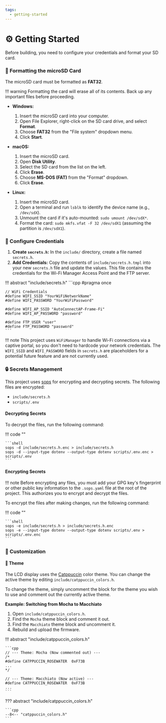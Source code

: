 ```yaml
---
tags:
  - getting-started
---
```

# :gear: Getting Started

Before building, you need to configure your credentials and format your SD card.

### :floppy_disk: Formatting the microSD Card

The microSD card must be formatted as **FAT32**.

!!! warning
    Formatting the card will erase all of its contents. Back up any important files before proceeding.

- **Windows:**
    1.  Insert the microSD card into your computer.
    2.  Open File Explorer, right-click on the SD card drive, and select **Format**.
    3.  Choose **FAT32** from the "File system" dropdown menu.
    4.  Click **Start**.

- **macOS:**
    1.  Insert the microSD card.
    2.  Open **Disk Utility**.
    3.  Select the SD card from the list on the left.
    4.  Click **Erase**.
    5.  Choose **MS-DOS (FAT)** from the "Format" dropdown.
    6.  Click **Erase**.

- **Linux:**
    1.  Insert the microSD card.
    2.  Open a terminal and run `lsblk` to identify the device name (e.g., `/dev/sdX`).
    3.  Unmount the card if it's auto-mounted: `sudo umount /dev/sdX*`.
    4.  Format the card: `sudo mkfs.vfat -F 32 /dev/sdX1` (assuming the partition is `/dev/sdX1`).

### :key: Configure Credentials

1.  **Create `secrets.h`:** In the `include/` directory, create a file named `secrets.h`.
2.  **Add Credentials:** Copy the contents of `include/secrets.h.tmpl` into your new `secrets.h` file and update the values. This file contains the credentials for the Wi-Fi Manager Access Point and the FTP server.

!!! abstract "include/secrets.h"
    ```cpp
    #pragma once

    // WiFi Credentials
    #define WIFI_SSID "YourWiFiNetworkName"
    #define WIFI_PASSWORD "YourWiFiPassword"

    #define WIFI_AP_SSID "AutoConnectAP-Frame-Fi"
    #define WIFI_AP_PASSWORD "password"

    #define FTP_USER "user"
    #define FTP_PASSWORD "password"
    ```
!!! note
    This project uses `WiFiManager` to handle Wi-Fi connections via a captive portal, so you don't need to hardcode your network credentials. The `WIFI_SSID` and `WIFI_PASSWORD` fields in `secrets.h` are placeholders for a potential future feature and are not currently used.

### :lock: Secrets Management

This project uses [sops](https://github.com/getsops/sops) for encrypting and decrypting secrets. The following files are encrypted:

- `include/secrets.h`
- `scripts/.env`

#### Decrypting Secrets

To decrypt the files, run the following command:

!!! code ""

    ```shell
    sops -d include/secrets.h.enc > include/secrets.h
    sops -d --input-type dotenv --output-type dotenv scripts/.env.enc > scripts/.env
    ```

#### Encrypting Secrets

!!! note
    Before encrypting any files, you must add your GPG key's fingerprint or other public key information to the `.sops.yaml` file at the root of the project. This authorizes you to encrypt and decrypt the files.

To encrypt the files after making changes, run the following command:

!!! code ""

    ```shell
    sops -e include/secrets.h > include/secrets.h.enc
    sops -e --input-type dotenv --output-type dotenv scripts/.env > scripts/.env.enc
    ```

### :art: Customization

#### :art: Theme

The LCD display uses the [Catppuccin](https://github.com/catppuccin/catppuccin) color theme. You can change the active theme by editing `include/catppuccin_colors.h`.

To change the theme, simply uncomment the block for the theme you wish to use and comment out the currently active theme.

**Example: Switching from Mocha to Macchiato**

1.  Open `include/catppuccin_colors.h`.
2.  Find the `Mocha` theme block and comment it out.
3.  Find the `Macchiato` theme block and uncomment it.
4.  Rebuild and upload the firmware.

!!! abstract "include/catppuccin_colors.h"

    ```cpp
    // --- Theme: Mocha (Now commented out) ---
    /*
    #define CATPPUCCIN_ROSEWATER  0xF73B
    ...
    */

    // --- Theme: Macchiato (Now active) ---
    #define CATPPUCCIN_ROSEWATER  0xF73B
    ...
    ```

??? abstract "include/catppuccin_colors.h"

    ```cpp
    --8<-- "catppuccin_colors.h"
    ```
